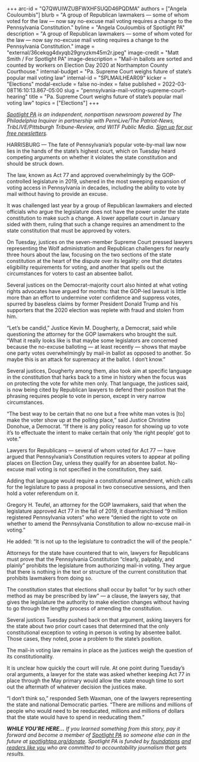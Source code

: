 +++
arc-id = "Q7QWUIWZUBFWXHFSUQD46PQDMA"
authors = ["Angela Couloumbis"]
blurb = "A group of Republican lawmakers — some of whom voted for the law — now say no-excuse mail voting requires a change to the Pennsylvania Constitution."
byline = "Angela Couloumbis of Spotlight PA"
description = "A group of Republican lawmakers — some of whom voted for the law — now say no-excuse mail voting requires a change to the Pennsylvania Constitution."
image = "external/36cekqg4dxyqb29gnyzkm45m2r.jpeg"
image-credit = "Matt Smith / For Spotlight PA"
image-description = "Mail-in ballots are sorted and counted by workers on Election Day 2020 at Northampton County Courthouse."
internal-budget = "Pa. Supreme Court weighs future of state’s popular mail voting law"
internal-id = "SPLMAILHEAR09"
kicker = "Elections"
modal-exclude = false
no-index = false
published = 2022-03-08T16:10:13.867-05:00
slug = "pennsylvania-mail-voting-supreme-court-hearing"
title = "Pa. Supreme Court weighs future of state’s popular mail voting law"
topics = ["Elections"]
+++

<a href="https://lesspage.com/"><i>Spotlight PA</i></a><i> is an independent, nonpartisan newsroom powered by The Philadelphia Inquirer in partnership with PennLive/The Patriot-News, TribLIVE/Pittsburgh Tribune-Review, and WITF Public Media. </i><a href="https://lesspage.com/newsletters"><i>Sign up for our free newsletters</i></a><i>.</i>

HARRISBURG — The fate of Pennsylvania’s popular vote-by-mail law now lies in the hands of the state’s highest court, which on Tuesday heard competing arguments on whether it violates the state constitution and should be struck down.

The law, known as Act 77 and approved overwhelmingly by the GOP-controlled legislature in 2019, ushered in the most sweeping expansion of voting access in Pennsylvania in decades, including the ability to vote by mail without having to provide an excuse.

It was challenged last year by a group of Republican lawmakers and elected officials who argue the legislature does not have the power under the state constitution to make such a change. A lower appellate court in January sided with them, ruling that such a change requires an amendment to the state constitution that must be approved by voters.

<script src="https://lesspage.com/embed.js" async></script><div data-spl-embed-version="1" data-spl-src="https://lesspage.com/embeds/newsletter/"></div>

On Tuesday, justices on the seven-member Supreme Court pressed lawyers representing the Wolf administration and Republican challengers for nearly three hours about the law, focusing on the two sections of the state constitution at the heart of the dispute over its legality: one that dictates eligibility requirements for voting, and another that spells out the circumstances for voters to cast an absentee ballot.

Several justices on the Democrat-majority court also hinted at what voting rights advocates have argued for months: that the GOP-led lawsuit is little more than an effort to undermine voter confidence and suppress votes, spurred by baseless claims by former President Donald Trump and his supporters that the 2020 election was replete with fraud and stolen from him.

“Let’s be candid,” Justice Kevin M. Dougherty, a Democrat, said while questioning the attorney for the GOP lawmakers who brought the suit. “What it really looks like is that maybe some legislators are concerned because the no-excuse balloting — at least recently — shows that maybe one party votes overwhelmingly by mail-in ballot as opposed to another. So maybe this is an attack for supremacy at the ballot. I don’t know.”

Several justices, Dougherty among them, also took aim at specific language in the constitution that harks back to a time in history when the focus was on protecting the vote for white men only. That language, the justices said, is now being cited by Republican lawyers to defend their position that the phrasing requires people to vote in person, except in very narrow circumstances.

“The best way to be certain that no one but a free white man votes is [to] make the voter show up at the polling place,” said Justice Christine Donohue, a Democrat. “If there is any policy reason for showing up to vote it’s to effectuate the intent to make certain that only ‘the right people’ got to vote.”

Lawyers for Republicans — several of whom voted for Act 77 — have argued that Pennsylvania’s Constitution requires voters to appear at polling places on Election Day, unless they qualify for an absentee ballot. No-excuse mail voting is not specified in the constitution, they said.

Adding that language would require a constitutional amendment, which calls for the legislature to pass a proposal in two consecutive sessions, and then hold a voter referendum on it.

Gregory H. Teufel, an attorney for the GOP lawmakers, said that when the legislature approved Act 77 in the fall of 2019, it disenfranchised “9 million registered Pennsylvania voters” who were “denied the right to vote on whether to amend the Pennsylvania Constitution to allow no-excuse mail-in voting.”

He added: “It is not up to the legislature to contradict the will of the people.”

Attorneys for the state have countered that to win, lawyers for Republicans must prove that the Pennsylvania Constitution “clearly, palpably, and plainly” prohibits the legislature from authorizing mail-in voting. They argue that there is nothing in the text or structure of the current constitution that prohibits lawmakers from doing so.

The constitution states that elections shall occur by ballot “or by such other method as may be prescribed by law” — a clause, the lawyers say, that gives the legislature the authority to make election changes without having to go through the lengthy process of amending the constitution.

<script src="https://lesspage.com/embed.js" async></script><div data-spl-embed-version="1" data-spl-src="https://lesspage.com/embeds/donate/"></div>

Several justices Tuesday pushed back on that argument, asking lawyers for the state about two prior court cases that determined that the only constitutional exception to voting in person is voting by absentee ballot. Those cases, they noted, pose a problem to the state’s position.

The mail-in voting law remains in place as the justices weigh the question of its constitutionality.

It is unclear how quickly the court will rule. At one point during Tuesday’s oral arguments, a lawyer for the state was asked whether keeping Act 77 in place through the May primary would allow the state enough time to sort out the aftermath of whatever decision the justices make.

“I don’t think so,” responded Seth Waxman, one of the lawyers representing the state and national Democratic parties. “There are millions and millions of people who would need to be reeducated, millions and millions of dollars that the state would have to spend in reeducating them.”

<i><b>WHILE YOU’RE HERE...</b></i><i> If you learned something from this story, pay it forward and become a member of </i><a href="https://lesspage.com/"><i>Spotlight PA</i></a><i> so someone else can in the future at </i><a href="http://spotlightpa.org/donate"><i>spotlightpa.org/donate</i></a><i>. Spotlight PA is funded by</i><a href="https://lesspage.com/support"><i> foundations</i></a><i> </i><a href="https://lesspage.com/support"><i>and readers like you</i></a><i> who are committed to accountability journalism that gets results.</i>
